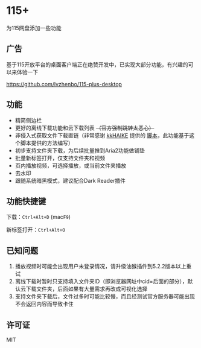 # 115+

为115网盘添加一些功能

## 广告

基于115开放平台的桌面客户端正在绝赞开发中，已实现大部分功能，有兴趣的可以来体验一下

https://github.com/lvzhenbo/115-plus-desktop

## 功能

- 精简侧边栏
- 更好的离线下载功能和云下载列表 ~~（官方强制跳转太恶心）~~
- 非侵入式获取文件下载直链（非常感谢 [kkHAIKE](https://github.com/kkHAIKE) 提供的 [脚本](https://github.com/kkHAIKE/fake115)，此功能基于这个脚本提供的方法编写）
- 初步支持文件夹下载，为后续批量推到Aria2功能做铺垫
- 批量新标签打开，仅支持文件夹和视频
- 页内播放视频，可选择播放，或当前文件夹播放
- 去水印
- 跟随系统暗黑模式，建议配合Dark Reader插件

## 功能快捷键

下载：`Ctrl+Alt+D` (mac`F9`)

新标签打开：`Ctrl+Alt+O`

## 已知问题

1. 播放视频时可能会出现用户未登录情况，请升级油猴插件到5.2.2版本以上重试
2. 离线下载时暂时只支持填入文件夹ID（即浏览器网址中cid=后面的部分），默认云下载文件夹，后面如果有大量需求再改成可视化选择
3. 支持文件夹下载后，文件过多时可能比较慢，而且经测试官方服务器可能出现不会返回内容而导致卡住

## 许可证

MIT
